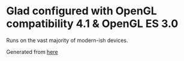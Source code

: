 # Glad configured with OpenGL compatibility 4.1 & OpenGL ES 3.0

Runs on the vast majority of modern-ish devices.

Generated from [here](https://gen.glad.sh/#generator=c&api=gl%3D4.1%2Cgles2%3D3.0&profile=gl%3Dcompatibility%2Cgles1%3Dcommon&options=LOADER%2CMERGE)
